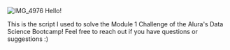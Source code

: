 ![IMG_4976](https://github.com/user-attachments/assets/53cf8944-9724-418d-8dde-aa2685d527cf)
Hello!

This is the script I used to solve the Module 1 Challenge of the Alura's Data Science Bootcamp! Feel free to reach out if you have questions or suggestions :)
